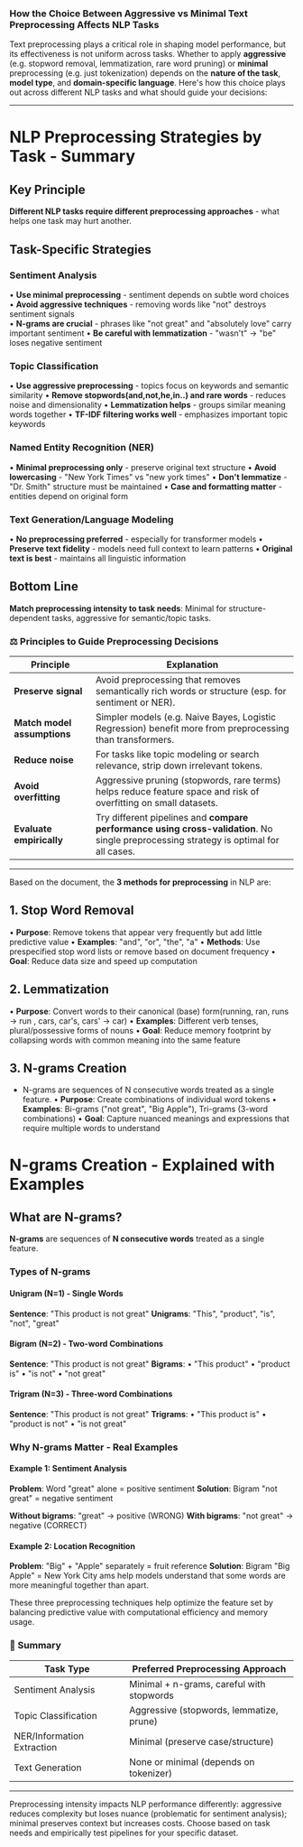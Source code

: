 ### How the Choice Between Aggressive vs Minimal Text Preprocessing Affects NLP Tasks

Text preprocessing plays a critical role in shaping model performance, but its effectiveness is not uniform across tasks. Whether to apply **aggressive** (e.g. stopword removal, lemmatization, rare word pruning) or **minimal** preprocessing (e.g. just tokenization) depends on the **nature of the task**, **model type**, and **domain-specific language**. Here's how this choice plays out across different NLP tasks and what should guide your decisions:

---

# NLP Preprocessing Strategies by Task - Summary

## Key Principle
**Different NLP tasks require different preprocessing approaches** - what helps one task may hurt another.

## Task-Specific Strategies

### Sentiment Analysis
• **Use minimal preprocessing** - sentiment depends on subtle word choices
• **Avoid aggressive techniques** - removing words like "not" destroys sentiment signals  
• **N-grams are crucial** - phrases like "not great" and "absolutely love" carry important sentiment
• **Be careful with lemmatization** - "wasn't" → "be" loses negative sentiment

### Topic Classification  
• **Use aggressive preprocessing** - topics focus on keywords and semantic similarity
• **Remove stopwords(and,not,he,in..) and rare words** - reduces noise and dimensionality
• **Lemmatization helps** - groups similar meaning words together
• **TF-IDF filtering works well** - emphasizes important topic keywords

### Named Entity Recognition (NER)
• **Minimal preprocessing only** - preserve original text structure
• **Avoid lowercasing** - "New York Times" vs "new york times" 
• **Don't lemmatize** - "Dr. Smith" structure must be maintained
• **Case and formatting matter** - entities depend on original form

### Text Generation/Language Modeling
• **No preprocessing preferred** - especially for transformer models
• **Preserve text fidelity** - models need full context to learn patterns
• **Original text is best** - maintains all linguistic information

## Bottom Line
**Match preprocessing intensity to task needs**: Minimal for structure-dependent tasks, aggressive for semantic/topic tasks.

### ⚖️ **Principles to Guide Preprocessing Decisions**

| Principle                   | Explanation                                                                                                                            |
| --------------------------- | -------------------------------------------------------------------------------------------------------------------------------------- |
| **Preserve signal**         | Avoid preprocessing that removes semantically rich words or structure (esp. for sentiment or NER).                                     |
| **Match model assumptions** | Simpler models (e.g. Naive Bayes, Logistic Regression) benefit more from preprocessing than transformers.                              |
| **Reduce noise**            | For tasks like topic modeling or search relevance, strip down irrelevant tokens.                                                       |
| **Avoid overfitting**       | Aggressive pruning (stopwords, rare terms) helps reduce feature space and risk of overfitting on small datasets.                       |
| **Evaluate empirically**    | Try different pipelines and **compare performance using cross-validation**. No single preprocessing strategy is optimal for all cases. |

---

Based on the document, the **3 methods for preprocessing** in NLP are:

## 1. Stop Word Removal
• **Purpose**: Remove tokens that appear very frequently but add little predictive value
• **Examples**: "and", "or", "the", "a"
• **Methods**: Use prespecified stop word lists or remove based on document frequency
• **Goal**: Reduce data size and speed up computation

## 2. Lemmatization
• **Purpose**: Convert words to their canonical (base) form(running, ran, runs → run
, cars, car's, cars' → car)
• **Examples**: Different verb tenses, plural/possessive forms of nouns
• **Goal**: Reduce memory footprint by collapsing words with common meaning into the same feature

## 3. N-grams Creation
- N-grams are sequences of N consecutive words treated as a single feature.
• **Purpose**: Create combinations of individual word tokens
• **Examples**: Bi-grams ("not great", "Big Apple"), Tri-grams (3-word combinations)
• **Goal**: Capture nuanced meanings and expressions that require multiple words to understand

# N-grams Creation - Explained with Examples

## What are N-grams?

**N-grams** are sequences of **N consecutive words** treated as a single feature.

### Types of N-grams

#### Unigram (N=1) - Single Words
**Sentence**: "This product is not great"
**Unigrams**: "This", "product", "is", "not", "great"

#### Bigram (N=2) - Two-word Combinations  
**Sentence**: "This product is not great"
**Bigrams**: 
• "This product"
• "product is" 
• "is not"
• "not great"

#### Trigram (N=3) - Three-word Combinations
**Sentence**: "This product is not great"
**Trigrams**:
• "This product is"
• "product is not"
• "is not great"

### Why N-grams Matter - Real Examples

#### Example 1: Sentiment Analysis
**Problem**: Word "great" alone = positive sentiment
**Solution**: Bigram "not great" = negative sentiment

**Without bigrams**: "great" → positive (WRONG)
**With bigrams**: "not great" → negative (CORRECT)

#### Example 2: Location Recognition
**Problem**: "Big" + "Apple" separately = fruit reference
**Solution**: Bigram "Big Apple" = New York City
ams help models understand that some words are more meaningful together than apart.

These three preprocessing techniques help optimize the feature set by balancing predictive value with computational efficiency and memory usage.


### 📌 Summary

| Task Type                  | Preferred Preprocessing Approach          |
| -------------------------- | ----------------------------------------- |
| Sentiment Analysis         | Minimal + n-grams, careful with stopwords |
| Topic Classification       | Aggressive (stopwords, lemmatize, prune)  |
| NER/Information Extraction | Minimal (preserve case/structure)         |
| Text Generation            | None or minimal (depends on tokenizer)    |

---

Preprocessing intensity impacts NLP performance differently: aggressive reduces complexity but loses nuance (problematic for sentiment analysis); minimal preserves context but increases costs. Choose based on task needs and empirically test pipelines for your specific dataset.
